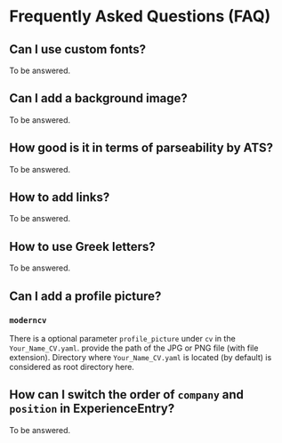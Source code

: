 # Frequently Asked Questions (FAQ)

## Can I use custom fonts?

To be answered.

## Can I add a background image?

To be answered.

## How good is it in terms of parseability by ATS?

To be answered.

## How to add links?

To be answered.

## How to use Greek letters?

To be answered.

## Can I add a profile picture?

### `moderncv`

There is a optional parameter `profile_picture` under `cv` in the `Your_Name_CV.yaml`. provide the path of the JPG or PNG file (with file extension). Directory where `Your_Name_CV.yaml` is located (by default) is considered as root directory here.

## How can I switch the order of `company` and `position` in ExperienceEntry?

To be answered.
